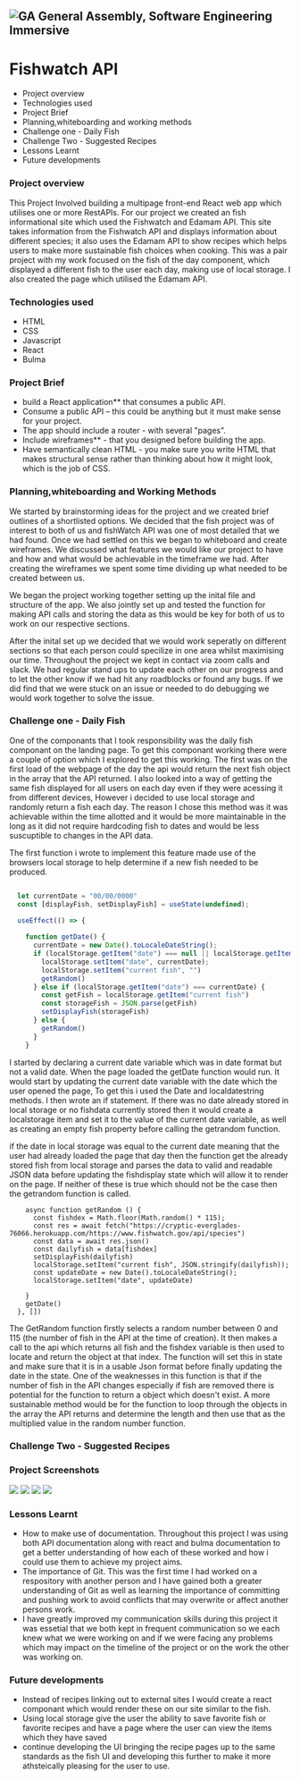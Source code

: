 ## ![GA](https://cloud.githubusercontent.com/assets/40461/8183776/469f976e-1432-11e5-8199-6ac91363302b.png) General Assembly, Software Engineering Immersive
# Fishwatch API



- Project overview 
- Technologies used 
- Project Brief 
- Planning,whiteboarding and working methods
- Challenge one - Daily Fish 
- Challenge Two - Suggested Recipes
- Lessons Learnt 
- Future developments



### Project overview 

This Project Involved building a multipage front-end React web app which utilises one or more RestAPIs. For our project we created an fish informational site which used the Fishwatch and Edamam API. This site takes information from the Fishwatch API and displays information about different species; it also uses the Edamam API to show recipes which helps users to make more sustainable fish choices when cooking. This was a pair project with my work focused on the fish of the day component, which displayed a different fish to the user each day, making use of local storage. I also created the page which utilised the Edamam API.

### Technologies used 
* HTML
* CSS
* Javascript 
* React 
* Bulma 

### Project Brief 
- build a React application** that consumes a public API.
- Consume a public API – this could be anything but it must make sense for your project.
- The app should include a router - with several "pages".
- Include wireframes** - that you designed before building the app.
- Have semantically clean HTML - you make sure you write HTML that makes structural sense rather than thinking about how it might look, which is the job of CSS.



### Planning,whiteboarding and Working Methods

We started by brainstorming ideas for the project and we created brief outlines of a shortlisted options. We decided that the fish project was of interest to both of us and fishWatch API was one of most detailed that we had found. Once we had settled on this we began to whiteboard and create wireframes. We discussed what features we would like our project to have and how and what would be achievable in the timeframe we had. After creating the wireframes we spent some time dividing up what needed to be created between us. 

We began the project working together setting up the inital file and structure of the app. We also jointly set up and tested the function for making API calls and storing the data as this would be key for both of us to work on our respective sections. 

After the inital set up we decided that we would work seperatly on different sections so that each person could specilize in one area whilst maximising our time. Throughout the project we kept in contact via zoom calls and slack. We had regular stand ups to update each other on our progress and to let the other know if we had hit any roadblocks or found any bugs. If we did find that we were stuck on an issue or needed to do debugging we would work together to solve the issue. 

### Challenge one - Daily Fish
One of the componants that I took responsibility was the daily fish componant on the landing page. To get this componant working there were a couple of option which I explored to get this working. The first was on the first load of the webpage of the day the api would return the next fish object in the array that the API returned. I also looked into a way of getting the same fish displayed for all users on each day even if they were acessing it from different devices, However i decided to use local storage and randomly return a fish each day. The reason I chose this method was it was achievable within the time allotted and it would be more maintainable in the long as it did not require hardcoding fish to dates and would be less suscuptible to changes in the API data. 

The first function i wrote to implement this feature made use of the browsers local storage to help determine if a new fish needed to be produced. 

``` js

  let currentDate = "00/00/0000"
  const [displayFish, setDisplayFish] = useState(undefined);

  useEffect(() => {
    
    function getDate() {
      currentDate = new Date().toLocaleDateString();
      if (localStorage.getItem("date") === null || localStorage.getItem("current fish" === null)) {
        localStorage.setItem("date", currentDate);
        localStorage.setItem("current fish", "")
        getRandom()
      } else if (localStorage.getItem("date") === currentDate) {
        const getFish = localStorage.getItem("current fish")
        const storageFish = JSON.parse(getFish)
        setDisplayFish(storageFish)
      } else {
        getRandom()
      }
    } 
```
I started by declaring a current date variable which was in date format but not a valid date. When the page loaded the getDate function would run. It would start by updating the current date variable with the date which the user opened the page, To get this i used the Date and localdatestring methods. I then wrote an if statement. If there was no date already stored in local storage or no fishdata currently stored then it would create a localstorage item and set it to the value of the current date variable, as well as creating an empty fish property before calling the getrandom function. 

if the date in local storage was equal to the current date meaning that the user had already loaded the page that day then the function get the already stored fish from local storage and parses the data to valid and readable JSON data before updating the fishdisplay state which will allow it to render on the page. If neither of these is true which should not be the case then the getrandom function is called.


``` Js 
    async function getRandom () {
      const fishdex = Math.floor(Math.random() * 115);
      const res = await fetch("https://cryptic-everglades-76066.herokuapp.com/https://www.fishwatch.gov/api/species")
      const data = await res.json()
      const dailyfish = data[fishdex]
      setDisplayFish(dailyfish)
      localStorage.setItem("current fish", JSON.stringify(dailyfish));
      const updateDate = new Date().toLocaleDateString();
      localStorage.setItem("date", updateDate)
      
    }
    getDate()
  }, [])
```

The GetRandom function firstly selects a random number between 0 and 115 (the number of fish in the API at the time of creation). It then makes a call to the api which returns all fish and the fishdex variable is then used to locate and return the object at that index. The function will set this in state and make sure that it is in a usable Json format before finally updating the date in the state. One of the weaknesses in this function is that if the number of fish in the API changes especially if fish are removed there is potential for the function to return a object which doesn't exist. A more sustainable method would be for the function to loop through the objects in the array the API returns and determine the length and then use that as the multiplied value in the random number function. 

### Challenge Two - Suggested Recipes

### Project Screenshots 

<img src="src/assets/Screenshot 2022-07-23 at 23.51.05.png" position/></img>
<img src="src/assets/Screenshot 2022-07-23 at 23.51.19.png" position/></img>
<img src="src/assets/Screenshot 2022-07-23 at 23.51.37.png" position/></img>
<img src="src/assets/Screenshot 2022-07-23 at 23.52.13.png" position/></img>

### Lessons Learnt 
- How to make use of documentation. Throughout this project I was using both API documentation along with react and bulma documentation to get a better understanding of how each of these worked and how i could use them to achieve my project aims.
- The importance of Git. This was the first time I had worked on a respository with another person and I have gained both a greater understanding of Git as well as learning the importance of committing and pushing work to avoid conflicts that may overwrite or affect another persons work. 
- I have greatly improved my communication skills during this project it was essetial that we both kept in frequent communication so we each knew what we were working on and if we were facing any problems which may impact on the timeline of the project or on the work the other was working on. 

### Future developments
- Instead of recipes linking out to external sites I would create a react componant which would render these on our site similar to the fish. 
- Using local storage give the user the ability to save favorite fish or favorite recipes and have a page where the user can view the items which they have saved 
- continue developing the UI bringing the recipe pages up to the same standards as the fish UI and developing this further to make it more athsteically pleasing for the user to use.
